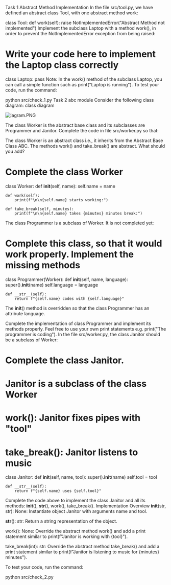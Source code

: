 Task 1
Abstract Method Implementation
In the file src/tool.py, we have defined an abstract class Tool, with one abstract method work:

class Tool:
    def work(self):
        raise NotImplementedError("Abstract Method not implemented")
 Implement the subclass Laptop with a method work(), in order to prevent the NotImplementedError exception from being raised:
# Write your code here to implement the Laptop class correctly
class Laptop:
    pass
Note: In the work() method of the subclass Laptop, you can call a simple function such as print("Laptop is running").
To test your code, run the command:

python src/check_1.py
Task 2
abc module
Consider the following class diagram: class diagram


![iagram.PNG](https://github.com/P23-E06/python-oop-in-practice-tools-and-workers-BlackWaterPark0011010111/blob/main/class_diagram.PNG)



The class Worker is the abstract base class and its subclasses are Programmer and Janitor. Complete the code in file src/worker.py so that:

 The class Worker is an abstract class i.e., it inherits from the Abstract Base Class ABC.
 The methods work() and take_break() are abstract. What should you add?
# Complete the class Worker
class Worker:
    def __init__(self, name):
        self.name = name

    def work(self):
        print(f"\n\n{self.name} starts working:")

    def take_break(self, minutes):
        print(f"\n\n{self.name} takes {minutes} minutes break:")
The class Programmer is a subclass of Worker. It is not completed yet:

# Complete this class, so that it would work properly. Implement the missing methods
class Programmer(Worker):
    def __init__(self, name, language):
        super().__init__(name)
        self.language = language

    def __str__(self):
        return f"{self.name} codes with {self.language}"
The __init__() method is overridden so that the class Programmer has an attribute language.

 Complete the implementation of class Programmer and implement its methods properly. Feel free to use your own print statements e.g. print("The programmer is coding").
In the file src/worker.py, the class Janitor should be a subclass of Worker:

# Complete the class Janitor.
# Janitor is a subclass of the class Worker
# work(): Janitor fixes pipes with "tool"
# take_break(): Janitor listens to music
class Janitor:
    def __init__(self, name, tool):
        super().__init__(name)
        self.tool = tool

    def __str__(self):
        return f"{self.name} uses {self.tool}"
 Complete the code above to implement the class Janitor and all its methods: __init__(), __str__(), work(), take_break().
Implementation Overview
__init__(str, str): None: Instantiate object Janitor with arguments name and tool.

__str__(): str: Return a string representation of the object.

work(): None: Override the abstract method work() and add a print statement similar to print(f"Janitor is working with {tool}").

take_break(int): str: Override the abstract method take_break() and add a print statement similar to print(f"Janitor is listening to music for {minutes} minutes").

To test your code, run the command:

python src/check_2.py
